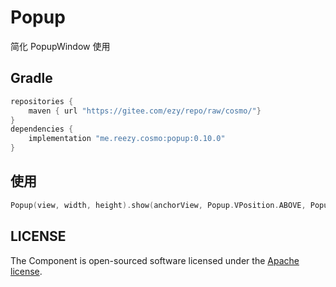 # Popup

简化 PopupWindow 使用


## Gradle

``` groovy
repositories {
    maven { url "https://gitee.com/ezy/repo/raw/cosmo/"}
}
dependencies {
    implementation "me.reezy.cosmo:popup:0.10.0"
}
```

## 使用

```kotlin 
Popup(view, width, height).show(anchorView, Popup.VPosition.ABOVE, Popup.HPosition.ALIGN_LEFT, xOffset, yOffset)
```

## LICENSE

The Component is open-sourced software licensed under the [Apache license](LICENSE).